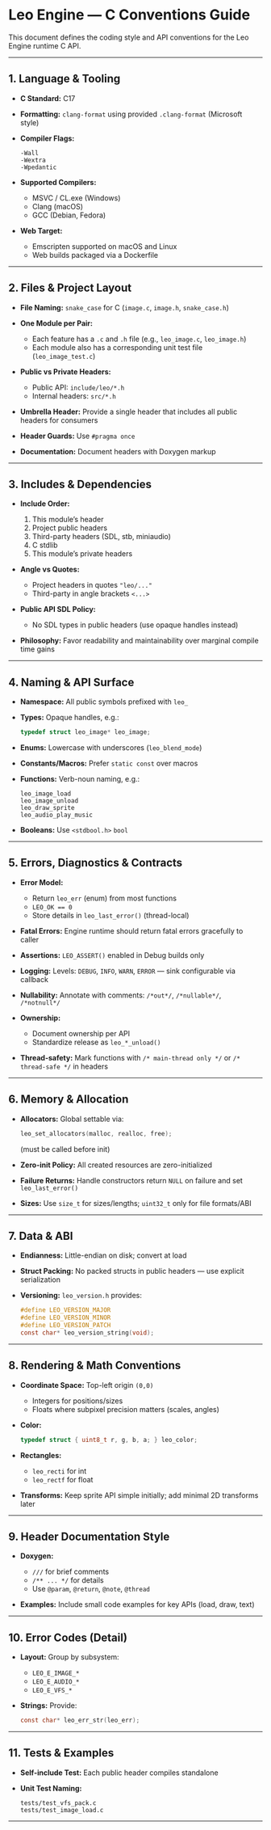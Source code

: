 # Leo Engine — C Conventions Guide

This document defines the coding style and API conventions for the Leo Engine runtime C API.

---

## 1. Language & Tooling

* **C Standard:** C17
* **Formatting:** `clang-format` using provided `.clang-format` (Microsoft style)
* **Compiler Flags:**

  ```
  -Wall
  -Wextra
  -Wpedantic
  ```
* **Supported Compilers:**

  * MSVC / CL.exe (Windows)
  * Clang (macOS)
  * GCC (Debian, Fedora)
* **Web Target:**

  * Emscripten supported on macOS and Linux
  * Web builds packaged via a Dockerfile

---

## 2. Files & Project Layout

* **File Naming:** `snake_case` for C (`image.c`, `image.h`, `snake_case.h`)
* **One Module per Pair:**

  * Each feature has a `.c` and `.h` file (e.g., `leo_image.c`, `leo_image.h`)
  * Each module also has a corresponding unit test file (`leo_image_test.c`)
* **Public vs Private Headers:**

  * Public API: `include/leo/*.h`
  * Internal headers: `src/*.h`
* **Umbrella Header:** Provide a single header that includes all public headers for consumers
* **Header Guards:** Use `#pragma once`
* **Documentation:** Document headers with Doxygen markup

---

## 3. Includes & Dependencies

* **Include Order:**

  1. This module’s header
  2. Project public headers
  3. Third-party headers (SDL, stb, miniaudio)
  4. C stdlib
  5. This module’s private headers
* **Angle vs Quotes:**

  * Project headers in quotes `"leo/..."`
  * Third-party in angle brackets `<...>`
* **Public API SDL Policy:**

  * No SDL types in public headers (use opaque handles instead)
* **Philosophy:** Favor readability and maintainability over marginal compile time gains

---

## 4. Naming & API Surface

* **Namespace:** All public symbols prefixed with `leo_`
* **Types:** Opaque handles, e.g.:

  ```c
  typedef struct leo_image* leo_image;
  ```
* **Enums:** Lowercase with underscores (`leo_blend_mode`)
* **Constants/Macros:** Prefer `static const` over macros
* **Functions:** Verb-noun naming, e.g.:

  ```
  leo_image_load
  leo_image_unload
  leo_draw_sprite
  leo_audio_play_music
  ```
* **Booleans:** Use `<stdbool.h>` `bool`

---

## 5. Errors, Diagnostics & Contracts

* **Error Model:**

  * Return `leo_err` (enum) from most functions
  * `LEO_OK == 0`
  * Store details in `leo_last_error()` (thread-local)
* **Fatal Errors:** Engine runtime should return fatal errors gracefully to caller
* **Assertions:** `LEO_ASSERT()` enabled in Debug builds only
* **Logging:** Levels: `DEBUG`, `INFO`, `WARN`, `ERROR` — sink configurable via callback
* **Nullability:** Annotate with comments: `/*out*/`, `/*nullable*/`, `/*notnull*/`
* **Ownership:**

  * Document ownership per API
  * Standardize release as `leo_*_unload()`
* **Thread-safety:** Mark functions with `/* main-thread only */` or `/* thread-safe */` in headers

---

## 6. Memory & Allocation

* **Allocators:** Global settable via:

  ```c
  leo_set_allocators(malloc, realloc, free);
  ```

  (must be called before init)
* **Zero-init Policy:** All created resources are zero-initialized
* **Failure Returns:** Handle constructors return `NULL` on failure and set `leo_last_error()`
* **Sizes:** Use `size_t` for sizes/lengths; `uint32_t` only for file formats/ABI

---

## 7. Data & ABI

* **Endianness:** Little-endian on disk; convert at load
* **Struct Packing:** No packed structs in public headers — use explicit serialization
* **Versioning:** `leo_version.h` provides:

  ```c
  #define LEO_VERSION_MAJOR
  #define LEO_VERSION_MINOR
  #define LEO_VERSION_PATCH
  const char* leo_version_string(void);
  ```

---

## 8. Rendering & Math Conventions

* **Coordinate Space:** Top-left origin `(0,0)`

  * Integers for positions/sizes
  * Floats where subpixel precision matters (scales, angles)
* **Color:**

  ```c
  typedef struct { uint8_t r, g, b, a; } leo_color;
  ```
* **Rectangles:**

  * `leo_recti` for int
  * `leo_rectf` for float
* **Transforms:** Keep sprite API simple initially; add minimal 2D transforms later

---

## 9. Header Documentation Style

* **Doxygen:**

  * `///` for brief comments
  * `/** ... */` for details
  * Use `@param`, `@return`, `@note`, `@thread`
* **Examples:** Include small code examples for key APIs (load, draw, text)

---

## 10. Error Codes (Detail)

* **Layout:** Group by subsystem:

  * `LEO_E_IMAGE_*`
  * `LEO_E_AUDIO_*`
  * `LEO_E_VFS_*`
* **Strings:** Provide:

  ```c
  const char* leo_err_str(leo_err);
  ```

---

## 11. Tests & Examples

* **Self-include Test:** Each public header compiles standalone
* **Unit Test Naming:**

  ```
  tests/test_vfs_pack.c
  tests/test_image_load.c
  ```

---

